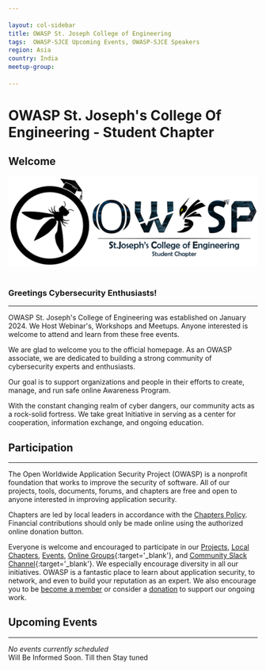 ```yaml
---

layout: col-sidebar
title: OWASP St. Joseph College of Engineering
tags:  OWASP-SJCE Upcoming Events, OWASP-SJCE Speakers
region: Asia
country: India
meetup-group:

---
```


<!-- <div style='color:red;'>

This is an example of a Project or Chapter Page.  Please change these items to indicate the actual information you wish to present.  In addition to this information, the 'front-matter' above this text should be modified to reflect your actual information.  An explanation of each of the front-matter items is below:

<ul>
<li>layout: This is the layout used by project and chapter pages.  You should leave this value as col-sidebar</li>

<li>title: This is the title of your project or chapter page, usually the name.  For example, OWASP Zed Attack Proxy or OWASP Baltimore</li>

<li>tags: This is a space-delimited list of tags you associate with your project or chapter.  If you are using tabs, at least one of these tags should be unique in order to be used in the tabs files (an example tab is included in this repo) </li>

<li>region: This is the region you are in according to our data</li>

<li>meetup-group: This is the name of your meetup group, usually in the form of OWASP-chapter.  By putting these details here, the section below labeled 'Next Meeting/Event' will get automatically populated with your upcoming meetup events.</li>
</ul>

</div> -->

# OWASP St. Joseph's College Of Engineering - Student Chapter
## Welcome
![Logo](./assets/images/OWASP_SJCE.png)
<br/>
<br/>
### Greetings Cybersecurity Enthusiasts!
<hr/>
OWASP St. Joseph's College of Engineering was established on January 2024. We Host Webinar's, Workshops and Meetups. Anyone interested is welcome to attend and learn from these free events. 

We are glad to welcome you to the official homepage. As an OWASP associate, we are dedicated to building a strong community of cybersecurity experts and enthusiasts.

Our goal is to support organizations and people in their efforts to create, manage, and run safe online Awareness Program.

With the constant changing realm of cyber dangers, our community acts as a rock-solid fortress. We take great Initiative in serving as a center for cooperation, information exchange, and ongoing education.

## Participation
<hr/>
The Open Worldwide Application Security Project (OWASP) is a nonprofit foundation that works to improve the security of software. All of our projects, tools, documents, forums, and chapters are free and open to anyone interested in improving application security. 

Chapters are led by local leaders in accordance with the [Chapters Policy](/www-policy/operational/chapters). Financial contributions should only be made online using the authorized online donation button. 

Everyone is welcome and encouraged to participate in our [Projects](/projects/), [Local Chapters](/chapters/), [Events](/events/), [Online Groups](https://groups.google.com/a/owasp.com/){:target='_blank'}, and [Community Slack Channel](https://owasp.slack.com/){:target='_blank'}. We especially encourage diversity in all our initiatives. OWASP is a fantastic place to learn about application security, to network, and even to build your reputation as an expert. We also encourage you to be [become a member](/membership/) or consider a [donation](/donate/) to support our ongoing work.

## Upcoming Events
<hr/> <!-- You should keep this section as it will populate your meetup events -->
<!-- {% include chapter_events.html group=page.meetup-group %} -->
<i>No events currently scheduled</i><br/>
Will Be Informed Soon. Till then Stay tuned
